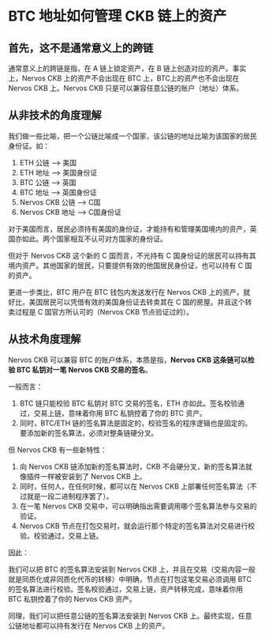 # BTC 地址如何管理 CKB 链上的资产

## 首先，这不是通常意义上的跨链

通常意义上的跨链是指，在 A 链上锁定资产，在 B 链上创造对应的资产。事实上，Nervos CKB 上的资产不会出现在 BTC 上，BTC上的资产也不会出现在 Nervos CKB 上。Nervos CKB 只是可以兼容任意公链的账户（地址）体系。

## 从非技术的角度理解

我们做一些比喻，把一个公链比喻成一个国家，该公链的地址比喻为该国家的居民身份证。如：

1. ETH 公链 --&gt; 美国
2. ETH 地址 --&gt; 美国身份证
3. BTC 公链 --&gt; 英国
4. BTC 地址 --&gt; 英国身份证
5. Nervos CKB 公链 --&gt; C国
6. Nervos CKB 地址 --&gt; C国身份证

对于美国而言，居民必须持有美国的身份证，才能持有和管理美国境内的资产，英国亦如此。两个国家相互不认可对方国家的身份证。

但对于 Nervos CKB 这个新的 C 国而言，不光持有 C 国身份证的居民可以持有其境内资产。其他国家的居民，只要提供有效的他国居民身份证，也可以持有 C 国的资产。

更进一步类比，BTC 用户在 BTC 钱包内发送发行在 Nervos CKB 上的资产，就好比，美国居民可以凭借有效的美国身份证去转卖其在 C 国的房屋。并且这个转卖过程是 C 国官方所认可的（Nervos CKB 节点验证过的）。

## 从技术角度理解

Nervos CKB 可以兼容 BTC 的账户体系，本质是指，**Nervos CKB 这条链可以检验 BTC 私钥对一笔 Nervos CKB 交易的签名**。

一般而言：

1. BTC 链只能校验 BTC 私钥对 BTC 交易的签名，ETH 亦如此。签名校验通过，交易上链，意味着你用 BTC 私钥控着了你的 BTC 资产。
2. 同时，BTC/ETH 链的签名算法是固定的，校验签名的程序逻辑也是固定的。要添加新的签名算法，必须对整条链硬分叉。

但 Nervos CKB 有一些新特性：

1. 向 Nervos CKB 链添加新的签名算法时，CKB 不会硬分叉，新的签名算法就像插件一样被安装到了 Nervos CKB 上。
2. 同时，任何人，在任何时候，都可以在 Nervos CKB 上部署任何签名算法（不过就是一段二进制程序罢了）。
3. 在一笔 Nervos CKB 交易中，可以明确指出需要调用哪个签名算法参与交易的验证。
4. Nervos CKB 节点在打包交易时，就会运行那个特定的签名算法对交易进行校验。校验通过，交易上链。

因此：

我们可以把 BTC 的签名算法安装到 Nervos CKB 上，并且在交易（交易内容一般就是同质化或非同质化代币的转移）中明确，节点在打包这笔交易必须调用 BTC 的签名算法进行校验。签名校验通过，交易上链，资产转移完成，意味着你用 BTC 私钥控着了你的 Nervos CKB 资产。

同理，我们可以把任意公链的签名算法安装到 Nervos CKB 上。最终实现，任意公链地址都可以持有发行在 Nervos CKB 上的资产。

